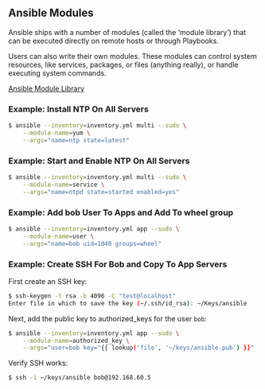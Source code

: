 ## Ansible Modules

Ansible ships with a number of modules (called the ‘module library’) that can be executed directly on remote hosts or through Playbooks.

Users can also write their own modules. These modules can control system resources, like services, packages, or files (anything really), or handle executing system commands.

[Ansible Module Library](http://docs.ansible.com/ansible/modules_by_category.html)

### Example: Install NTP On All Servers

```bash
$ ansible --inventory=inventory.yml multi --sudo \
    --module-name=yum \
    --args="name=ntp state=latest"
```

### Example: Start and Enable NTP On All Servers

```bash
$ ansible --inventory=inventory.yml multi --sudo \
    --module-name=service \
    --args="name=ntpd state=started enabled=yes"
```

### Example: Add bob User To Apps and Add To wheel group

```bash
$ ansible --inventory=inventory.yml app --sudo \
    --module-name=user \
    --args="name=bob uid=1040 groups=wheel"
```

### Example: Create SSH For Bob and Copy To App Servers

First create an SSH key:

```bash
$ ssh-keygen -t rsa -b 4096 -C "test@localhost"
Enter file in which to save the key (~/.ssh/id_rsa): ~/Keys/ansible
```

Next, add the public key to authorized_keys for the user `bob`:

```bash
$ ansible --inventory=inventory.yml app --sudo \
    --module-name=authorized_key \
    --args="user=bob key="{{ lookup('file', '~/keys/ansible.pub') }}"
```

Verify SSH works:

```bash
$ ssh -i ~/keys/ansible bob@192.168.60.5
```
